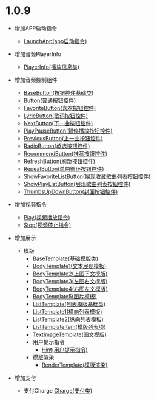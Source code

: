 # 1.0.9

* 增加APP启动指令
    * [LaunchApp(app启动指令)](doc/directive/AppLuncher/LaunchApp.md)

* 增加音频PlayerInfo
    * [PlayerInfo(播放信息类)](doc/directive/AudioPlayer/PlayerInfo.md)

* 增加音频控制组件
    * [BaseButton(按钮控件基础类)](doc/directive/AudioPlayer/Control/BaseButton.md)
    * [Button(普通按钮控件)](doc/directive/AudioPlayer/Control/Button.md)
    * [FavoriteButton(喜欢按钮控件)](doc/directive/AudioPlayer/Control/FavoriteButton.md)
    * [LyricButton(歌词按钮控件)](doc/directive/AudioPlayer/Control/LyricButton.md)
    * [NextButton(下一曲按钮控件)](doc/directive/AudioPlayer/Control/NextButton.md)
    * [PlayPauseButton(暂停播放按钮控件)](doc/directive/AudioPlayer/Control/PlayPauseButton.md)
    * [PreviousButton(上一曲按钮控件)](doc/directive/AudioPlayer/Control/PreviousButton.md)
    * [RadioButton(单选按钮控件)](doc/directive/AudioPlayer/Control/RadioButton.md)
    * [RecommendButton(推荐按钮控件)](doc/directive/AudioPlayer/Control/RecommendButton.md)
    * [RefreshButton(刷新按钮控件)](doc/directive/AudioPlayer/Control/RefreshButton.md)
    * [RepeatButton(单曲循环按钮控件)](doc/directive/AudioPlayer/Control/RepeatButton.md)
    * [ShowFavoriteListButton(展现收藏歌曲列表按钮控件)](doc/directive/AudioPlayer/Control/ShowFavoriteListButton.md)
    * [ShowPlayListButton(展现歌曲列表按钮控件)](doc/directive/AudioPlayer/Control/ShowPlayListButton.md)
    * [ThumbsUpDownButton(封面按钮控件)](doc/directive/AudioPlayer/Control/ThumbsUpDownButton.md)

* 增加视频指令
    * [Play(视频播放指令)](doc/directive/VideoPlayer/Play.md)
    * [Stop(视频停止指令)](doc/directive/VideoPlayer/Stop.md)

* 增加展示
    * 模版
       * [BaseTemplate(基础模版类)](doc/directive/Dispay/Template/BaseTemplate.md)
       * [BodyTemplate1(文本展现模板)](doc/directive/Dispay/Template/BodyTemplate1.md)
       * [BodyTemplate2(上图下文模版)](doc/directive/Dispay/Template/BaseTemplate2.md)
       * [BodyTemplate3(左图右文模版)](doc/directive/Dispay/Template/BodyTemplate3.md)
       * [BodyTemplate4(右图左文模版)](doc/directive/Dispay/Template/BodyTemplate4.md)
       * [BodyTemplate5(图片模板)](doc/directive/Dispay/Template/BodyTemplate5.md)
       * [ListTemplate(列表模版基础类)](doc/directive/Dispay/Template/ListTemplate.md)
       * [ListTemplate1(横向列表模板)](doc/directive/Dispay/Template/ListTemplate1.md)
       * [ListTemplate2(纵向列表模板)](doc/directive/Dispay/Template/ListTemplate2.md)
       * [ListTemplateItem(模版列表项)](doc/directive/Dispay/Template/ListTemplateItem.md)
       * [TextImageTemplate(图文模版)](doc/directive/Dispay/Template/TextImageTemplate.md)
       * 用户提示指令
           * [Hint(用户提示指令)](doc/directive/Dispay/Hint.md)
       * 模版渲染
           * [RenderTemplate(模版渲染)](doc/directive/Dispay/RenderTemplate.md)

* 增加支付
    * 支付Charge
       [Charge(支付类)](doc/directive/Pay/Charge.md)